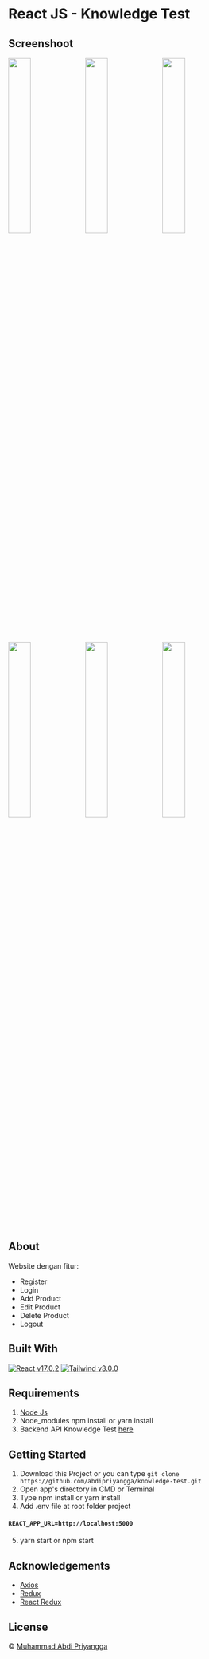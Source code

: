 # React JS - Knowledge Test

## Screenshoot

<img src="https://user-images.githubusercontent.com/60294028/145712330-019e91c3-c031-4f59-ba44-ff0464e99dec.PNG" width="30%"></img> <img src="https://user-images.githubusercontent.com/60294028/145712341-ebf7adf9-87c5-48f3-ab2a-3d50bed6f882.PNG" width="30%"></img> <img src="https://user-images.githubusercontent.com/60294028/145712343-8ee3ffbf-e267-4f7f-bc83-3409dc6c8449.PNG" width="30%"></img> <img src="https://user-images.githubusercontent.com/60294028/145712345-9f2727b5-6325-458a-91fb-86e763bfda0a.PNG" width="30%"></img> <img src="https://user-images.githubusercontent.com/60294028/145712349-3ea49795-747b-44a5-a910-268a093affae.PNG" width="30%"></img> <img src="https://user-images.githubusercontent.com/60294028/145712355-5c10f0c4-0462-440b-9530-4c7b56186ada.PNG" width="30%"></img>

## About

Website dengan fitur:

- Register
- Login
- Add Product
- Edit Product
- Delete Product
- Logout

## Built With

[![React v17.0.2](https://img.shields.io/badge/React%20-v17.0.2-brightgreen.svg?style=flat)](https://github.com/facebook/react)
[![Tailwind v3.0.0](https://img.shields.io/badge/Tailwind%20-v2.1.4-blue.svg?style=flat)](https://tailwindcss.com/docs/installation)

## Requirements

1. [Node Js](https://nodejs.org/en/)
2. Node_modules npm install or yarn install
3. Backend API Knowledge Test [here](https://github.com/abdipriyangga/knowledge-be.git)

## Getting Started

1. Download this Project or you can type `git clone https://github.com/abdipriyangga/knowledge-test.git`
2. Open app's directory in CMD or Terminal
3. Type npm install or yarn install
4. Add .env file at root folder project

#### `REACT_APP_URL=http://localhost:5000`

5. yarn start or npm start

## Acknowledgements

- [Axios](https://axios-http.com/docs/api_intro)
- [Redux](https://redux.js.org/)
- [React Redux](https://react-redux.js.org/)

## License

© [Muhammad Abdi Priyangga](https://github.com/abdipriyangga)
